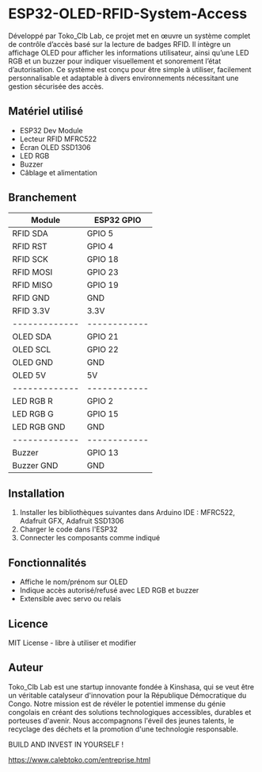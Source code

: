 # ESP32-OLED-RFID-System-Access

Développé par Toko_Clb Lab, ce projet met en œuvre un système complet de contrôle d’accès basé sur la lecture de badges RFID. Il intègre un affichage OLED pour afficher les informations utilisateur, ainsi qu’une LED RGB et un buzzer pour indiquer visuellement et sonorement l’état d’autorisation. Ce système est conçu pour être simple à utiliser, facilement personnalisable et adaptable à divers environnements nécessitant une gestion sécurisée des accès.

## Matériel utilisé

- ESP32 Dev Module
- Lecteur RFID MFRC522
- Écran OLED SSD1306
- LED RGB
- Buzzer
- Câblage et alimentation

## Branchement

| Module      | ESP32 GPIO |
|-------------|------------|
| RFID SDA    | GPIO 5     |
| RFID RST    | GPIO 4     |
| RFID SCK	  | GPIO 18    |
| RFID MOSI   | GPIO 23    |
| RFID MISO	  | GPIO 19    |
| RFID GND	  | GND        |
| RFID 3.3V   | 3.3V       |
|-------------|------------|
| OLED SDA    | GPIO 21    |
| OLED SCL    | GPIO 22    |
| OLED GND	  | GND        |
| OLED 5V     | 5V         |
|-------------|------------|
| LED RGB R   | GPIO 2     |
| LED RGB G   | GPIO 15    |
| LED RGB GND | GND        |
|-------------|------------|
| Buzzer      | GPIO 13    |
| Buzzer GND  | GND        |

## Installation

1. Installer les bibliothèques suivantes dans Arduino IDE : MFRC522, Adafruit GFX, Adafruit SSD1306
2. Charger le code dans l'ESP32
3. Connecter les composants comme indiqué

## Fonctionnalités

- Affiche le nom/prénom sur OLED
- Indique accès autorisé/refusé avec LED RGB et buzzer
- Extensible avec servo ou relais


## Licence

MIT License - libre à utiliser et modifier



## Auteur

Toko_Clb Lab est une startup innovante fondée à Kinshasa, qui se veut être un véritable catalyseur d'innovation pour la République Démocratique du Congo. Notre mission est de révéler le potentiel immense du génie congolais en créant des solutions technologiques accessibles, durables et porteuses d'avenir. Nous accompagnons l'éveil des jeunes talents, le recyclage des déchets et la promotion d'une technologie responsable.

BUILD AND INVEST IN YOURSELF !

https://www.calebtoko.com/entreprise.html

